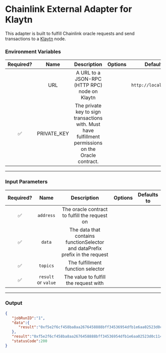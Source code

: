 # Chainlink External Adapter for Klaytn

This adapter is built to fulfill Chainlink oracle requests and send transactions to a [Klaytn](https://github.com/klaytn/klaytn) node.

### Environment Variables

| Required? |  Name   |                                      Description                                      | Options | Defaults to |
| :-------: | :-----: | :-----------------------------------------------------------------------------------: | :-----: | :---------: |
|         | URL          | A URL to a JSON-RPC (HTTP RPC) node on Klaytn                                         |         | `http://localhost:8551`            |
|    ✅     | PRIVATE_KEY  | The private key to sign transactions with. Must have fulfillment permissions on the Oracle contract.  |         |             |

---

### Input Parameters
| Required? |            Name            |               Description                |                                                                          Options                                                                           | Defaults to |
| :-------: | :------------------------: | :--------------------------------------: | :--------------------------------------------------------------------------------------------------------------------------------------------------------: | :---------: |
|    ✅     | `address`  |   The oracle contract to fulfill the request on    |  |             |
|    ✅     | `data` | The data that contains functionSelector and dataPrefix prefix in the request                   |  |             |
|    ✅     | `topics` | The fulfillment function selector          |  |             |
|    ✅     | `result` or `value` | The value to fulfill the request with     |  |             |

---

### Output

```json
{
   "jobRunID":"1",
   "data":{
      "result":"0xf5e2f6cf458ba8aa2676458888bff34536954dfb1e6aa02523d0c1143112761c"
   },
   "result":"0xf5e2f6cf458ba8aa2676458888bff34536954dfb1e6aa02523d0c1143112761c",
   "statusCode":200
}
```
